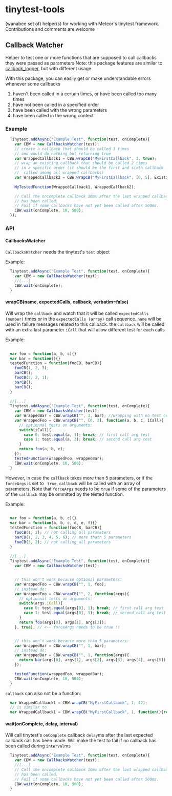 # tinytest-tools

(wanabee set of) helper(s) for working with Meteor's tinytest framework.
Contributions and comments are welcome

## Callback Watcher

Helper to test one or more functions that are supposed to call callbacks they were passed as parameters
Note: this package features are similar to [callback_logger](https://github.com/meteor/meteor/blob/devel/packages/test-helpers/callback_logger.js), but with different usage

With this package, you can easily get or make understandable errors whenever some callbacks
  1. haven't been called in a certain times, or have been called too many times
  1. have not been called in a specified order
  1. have been called with the wrong parameters
  1. have been called in the wrong context

### Example

```javascript
  Tinytest.addAsync("Example Test", function(test, onComplete){
    var CBW = new CallbacksWatcher(test);
    // create a callback that should be called 3 times
    // and would do nothing but returning true
    var WrappedCallback1 = CBW.wrapCB("MyFirstCallback", 3, true);
    // wrap an existing callback that should be called 2 times 
    // in a specific order (it should be the first and sixth callback 
    //  called among all wrapped callbacks)
    var WrappedCallback2 = CBW.wrapCB("MyFirstCallback", [0, 5], ExistingCallback);
    
    MyTestedFunction(WrappedCallback1, WrappedCallback2);

    // Call the oncomplete callback 10ms after the last wrapped callback 
    // has been called.
    // Fail if some callbacks have not yet been called after 500ms.
    CBW.wait(onComplete, 10, 500); 
  });
```

### API

#### CallbacksWatcher

`CallbacksWatcher` needs the tinytest's `test` object

Example:

```javascript
  Tinytest.addAsync("Example Test", function(test, onComplete){
    var CBW = new CallbacksWatcher(test);
    //[...]
    CBW.wait(onComplete); 
  }
```

#### wrapCB(name, expectedCalls, callback, verbatim=false)

Will wrap the `callback` and watch that it will be called `expectedCalls (number)` times  or 
in the `expectedCalls (array)` call sequence.
`name` will be used in failure messages related to this callback.
the `callback` will be called with an extra last parameter `iCall` that will allow different test for each calls

Example:

```javascript
  
  var foo = function(a, b, c){}
  var bar = function(){}
  testedFunction = function(fooCB, barCB){
    fooCB(1, 2, 3);
    barCB();
    fooCB(3, 2, 1);
    barCB();
    barCB();
  }
  
  //[...]
  Tinytest.addAsync("Example Test", function(test, onComplete){
    var CBW = new CallbacksWatcher(test);
    var WrappedBar = CBW.wrapCB("", 3, bar); //wrapping with no test on arguments
    var WrappedFoo = CBW.wrapCB("", [0, 2], function(a, b, c, iCall){
      // optionnal tests on arguments:
      switch(iCall){
        case 0: test.equal(a, 1); break; // first call arg test
        case 1: test.equal(a, 3); break; // second call arg test
      }
      return foo(a, b, c);
    });
    testedFunction(wrappedFoo, wrappedBar);
    CBW.wait(onComplete, 10, 500); 
  }
```

However, in case the `callback` takes more than 5 parameters, or if the `forceArgs` is set to ` true`, `callback`
will be called with an array of parameters. Note that `forceArgs` needs to be `true` if some of the parameters of the
`callback` may be ommitted by the tested function.

Example:

```javascript
  
  var foo = function(a, b, c){}
  var bar = function(a, b, c, d, e, f){}
  testedFunction = function(fooCB, barCB){
    fooCB(1, 2); // not calling all parameters
    barCB(1, 2, 3, 4, 5, 6); // more thatn 5 parameters
    fooCB(3, 2); // not calling all parameters
  }
  
  //[...]
  Tinytest.addAsync("Example Test", function(test, onComplete){
    var CBW = new CallbacksWatcher(test);


    // this won't work because optional parameters:
    var WrappedFoo = CBW.wrapCB("", 1, foo); 
    // instead do:
    var WrappedFoo = CBW.wrapCB("", 2, function(args){
      // optionnal tests on arguments:
      switch(args.iCall){
        case 0: test.equal(args[0], 1); break; // first call arg test
        case 1: test.equal(args[0], 3); break; // second call arg test
      }
      return foo(args[0], args[1], args[2]);
    }, true); // <-- forceArgs needs to be true !!


    // this won't work because more than 5 parameters:
    var WrappedBar = CBW.wrapCB("", 1, bar); 
    // instead do:
    var WrappedBar = CBW.wrapCB("", 1, function(args){
      return bar(args[0], args[1], args[2], args[3], args[4], args[5]);
    });

    testedFunction(wrappedFoo, wrappedBar);
    CBW.wait(onComplete, 10, 500); 
  }
```

`callback` can also not be a function:

```javascript
  var WrappedCallback1 = CBW.wrapCB("MyFirstCallback", 1, 42); 
  // is similar to
  var WrappedCallback1 = CBW.wrapCB("MyFirstCallback", 1, function(){return 42;}); 
```

#### wait(onComplete, delay, interval)

Will call tinytest's `onComplete` callback `delay`ms after the last expected callback call has been made.
Will make the test to fail if no callback has been called during `interval`ms

```javascript
  Tinytest.addAsync("Example Test", function(test, onComplete){
    var CBW = new CallbacksWatcher(test);
    //[...]
    // Call the oncomplete callback 10ms after the last wrapped callback 
    // has been called.
    // Fail if some callbacks have not yet been called after 500ms.
    CBW.wait(onComplete, 10, 500); 
  }
```